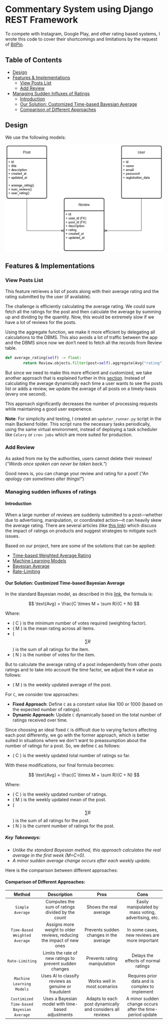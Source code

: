 # Commentary System using Django REST Framework

To compete with Instagram, Google Play, and other rating based systems, I wrote this code to cover their shortcomings and limitations by the request of [‌BitPin](https://www.linkedin.com/company/bitpin/).

## Table of Contents

- [Design](#design)
- [Features & Implementations](#features--implementations)
  - [View Posts List](#view-posts-list)
  - [Add Review](#add-review)
- [Managing Sudden Influxes of Ratings](#managing-sudden-influxes-of-ratings)
  - [Introduction](#introduction)
  - [Our Solution: Customized Time-based Bayesian Average](#our-solution-customized-time-based-bayesian-average)
  - [Comparison of Different Approaches](#comparison-of-different-approaches)

## Design

We use the following models:

<p align="center">
<!-- ![Entity Model](./Documents/pics/model-entity.png) -->
<img src="./Documents/pics/model-entity.png">
</p>

## Features & Implementations

### View Posts List

This feature retrieves a list of posts along with their average rating and the rating submitted by the user (if available).

The challenge is efficiently calculating the average rating. We could sure fetch all the ratings for the post and then calculate the average by summing up and dividing by the quantity. Now, this would be extremely slow if we have a lot of reviews for the posts.

Using the aggregate function, we make it more efficient by delegating all calculations to the DBMS. This also avoids a lot of traffic between the app and the DBMS since now we don’t need to fetch all the records from Review table.

```python
def average_rating(self) -> float:
        return Review.objects.filter(post=self).aggregate(Avg("rating"))["rating__avg"] or -1
```

But since we need to make this more efficient and customized, we take another approach that is explained further in this [section](#managing-sudden-influxes-of-ratings). Instead of calculating the average dynamically each time a user wants to see the posts list or adds a review, we update the average of all posts on a timely-basis (every one second).

This approach significantly decreases the number of processing requests while maintaining a good user experience.

**Note**: For simplicity and testing, I created an `updater_runner.py` script in the main Backend folder. This script runs the necessary tasks periodically, using the same virtual environment, instead of deploying a task scheduler like `Celery` or `cron jobs` which are more suited for production.

### Add Review

As asked from me by the authorities, users cannot delete their reviews! (_"Words once spoken can never be taken back."_)

Good news is, you can change your review and rating for a post! (_"An apology can sometimes alter things!"_)

### Managing sudden influxes of ratings

#### Introduction

When a large number of reviews are suddenly submitted to a post—whether due to advertising, manipulation, or coordinated action—it can heavily skew the average rating. There are several articles (like [this link](https://www.fastercapital.com/content/Product-reviews-and-ratings--Rating-Algorithms--Decoding-Rating-Algorithms--What-They-Mean-for-Your-Business.html?utm_source=chatgpt.com)) which discuss the impact of ratings on products and suggest strategies to mitigate such issues.

Based on our project, here are some of the solutions that can be applied:

- [Time-based Weighted Average Rating](https://docs.timescale.com/use-timescale/latest/hyperfunctions/time-weighted-averages/)
- [Machine Learning Models](https://www.restack.io/p/ai-for-fraud-prevention-answer-detect-fraudulent-reviews-cat-ai?utm_source=chatgpt.com)
- [Bayesian Average](https://lukasmurdock.com/bayes-average/?utm_source=chatgpt.com)
- [Rate-Limiting](https://dev.to/satrobit/rate-limiting-using-the-token-bucket-algorithm-3cjh)

#### **Our Solution: Custimized Time-based Bayesian Average**

In the standard Bayesian model, as described in this [link](https://lukasmurdock.com/bayes-average/?utm_source=chatgpt.com), the formula is:

<p align="center">
  
$$
\text{Avg} = \frac{C \times M + \sum R}{C + N}
$$

</p>

Where:

- \( C \) is the minimum number of votes required (weighting factor).
- \( M \) is the mean rating across all items.
- \( $$\sum R$$ \) is the sum of all ratings for the item.
- \( N \) is the number of votes for the item.

But to calculate the average rating of a post independently from other posts ratings and to take into account the time factor, we adjust the `M` value as follows:

- \( M \) is the weekly updated average of the post.

For `C`, we consider tow approaches:

- **Fixed Approach**: Define `C` as a constant value like 100 or 1000 (based on the expected number of ratings).
- **Dynamic Approach**: Update `C` dynamically based on the total number of ratings received over time.

Since choosing an ideal fixed `C` is difficult due to varying factors affecting each post differently, we go with the former approach, which is better suited in situations where we don't want to preassumption about the number of ratings for a post. So, we define `C` as follows:

- \( C \) is the weekly updated total number of ratings so far.

With these modifications, our final formula becomes:

<p align="center">
  
$$
\text{Avg} = \frac{C \times M + \sum R}{C + N}
$$

</p>

Where:

- \( C \) is the weekly updated number of ratings.
- \( M \) is the weekly updated mean of the post.
- \( $$\sum R$$ \) is the sum of all ratings for the post.
- \( N \) is the current number of ratings for the post.

##### Key Takeaways:

- _Unlike the standard Bayesian method, this approach calculates the real average in the first week (M=C=0)._
- _A minor sudden average change occurs after each weekly update._

Here is the comparison between different approaches:

#### Comparison of Different Approaches:

|                **Method**                |                            **Description**                            |                         **Pros**                          |                         **Cons**                          |
| :--------------------------------------: | :-------------------------------------------------------------------: | :-------------------------------------------------------: | :-------------------------------------------------------: |
|             `Simple Average`             |           Computes the sum of ratings divided by the count            |                  Shows the real average                   |   Easily manipulated by mass voting, advertising, etc.    |
|      `Time-Based Weighted Average`       | Assigns more weight to older reviews, reducing the impact of new ones |          Prevents sudden changes in the average           |       In some cases, new reviews are more important       |
|             `Rate-Limiting`              |       Limits the rate of new ratings to prevent sudden changes        |               Prevents rating manipulation                |           Delays the effects of normal ratings            |
|        `Machine Learning Models`         |         Uses AI to classify reviews as genuine or fraudulent          |               Works well in most scenarios                |      Requires prior data and is complex to implement      |
| `Custimized Time-based Bayesian Average` |           Uses a Bayesian model with time-based adjustments           | Adapts to each post dynamically and considers all reviews | A minor sudden change occurs after the time-period update |
